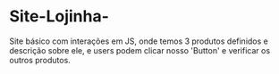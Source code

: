 # Site-Lojinha-
Site básico com interações em JS, onde temos 3 produtos definidos e descrição sobre ele, e users podem clicar nosso 'Button' e verificar os outros produtos.
